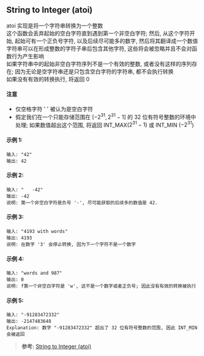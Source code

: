 ## String to Integer (atoi)
atoi 实现是将一个字符串转换为一个整数  
这个函数会丢弃起始的空白字符直到遇到第一个非空白字符; 然后, 从这个字符开始, 起始可有一个正负号字符, 以及后续尽可能多的数字, 然后将其翻译成一个数值  
字符串可以在形成整数的字符子串后包含其他字符, 这些将会被忽略并且不会对函数行为产生影响  
如果字符串中的起始非空白字符序列不是一个有效的整数, 或者没有这样的序列存在; 因为无论是空字符串还是只包含空白字符的字符串, 都不会执行转换  
如果没有有效的转换执行, 将返回 0

#### 注意
- 仅空格字符 ' ' 被认为是空白字符
- 假定我们在一个只能存储范围在 $[-2^{31}, 2^{31} - 1]$ 的 32 位有符号整数的环境中处理; 如果数值超出这个范围, 将返回 INT_MAX($2^{31} - 1$) 或 INT_MIN ($-2^{31}$)
#### 示例 1:
```
输入: "42"
输出: 42
```
#### 示例 2:
```
输入: "   -42"
输出: -42
说明: 第一个非空白字符是负号 '-', 尽可能获取的后续多的数值是 42.
```
#### 示例 3:
```
输入: "4193 with words"
输出: 4193
说明: 在数字 '3' 会停止转换, 因为下一个字符不是一个数字
```
#### 示例 4:
```
输入: "words and 987"
输出: 0
说明: f第一个非空白字符是 'w', 这不是一个数字或者正负号; 因此没有有效的转换被执行
```
#### 示例 5:
```
输入: "-91283472332"
输出: -2147483648
Explanation: 数字 "-91283472332" 超出了 32 位有符号整数的范围, 因此 INT_MIN 会被返回
```

>**参考:**
[String to Integer (atoi)](https://leetcode.com/articles/string-to-integer-atoi/)
